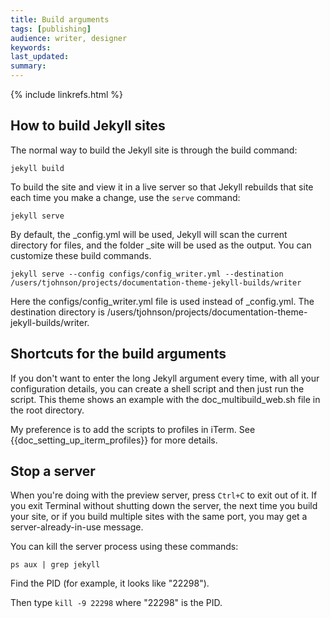 ```yaml
---
title: Build arguments
tags: [publishing]
audience: writer, designer
keywords: 
last_updated: 
summary: 
---
```

{% include linkrefs.html %} 

## How to build Jekyll sites

The normal way to build the Jekyll site is through the build command:

```
jekyll build
```

To build the site and view it in a live server so that Jekyll rebuilds that site each time you make a change, use the `serve` command:

```
jekyll serve
```

By default, the _config.yml will be used, Jekyll will scan the current directory for files, and the folder _site will be used as the output. You can customize these build commands.

```
jekyll serve --config configs/config_writer.yml --destination /users/tjohnson/projects/documentation-theme-jekyll-builds/writer
```

Here the configs/config_writer.yml file is used instead of _config.yml. The destination directory is /users/tjohnson/projects/documentation-theme-jekyll-builds/writer.

## Shortcuts for the build arguments

If you don't want to enter the long Jekyll argument every time, with all your configuration details, you can create a shell script and then just run the script. This theme shows an example with the doc_multibuild_web.sh file in the root directory.

My preference is to add the scripts to profiles in iTerm. See {{doc_setting_up_iterm_profiles}} for more details.

## Stop a server

When you're doing with the preview server, press `Ctrl+C` to exit out of it. If you exit Terminal without shutting down the server, the next time you build your site, or if you build multiple sites with the same port, you may get a server-already-in-use message.

You can kill the server process using these commands:

`ps aux | grep jekyll`

Find the PID (for example, it  looks like "22298").

Then type `kill -9 22298` where "22298" is the PID.


